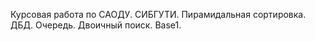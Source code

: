 Курсовая работа по САОДУ. СИБГУТИ. 
Пирамидальная сортировка. 
ДБД. 
Очередь. 
Двоичный поиск.
Base1.